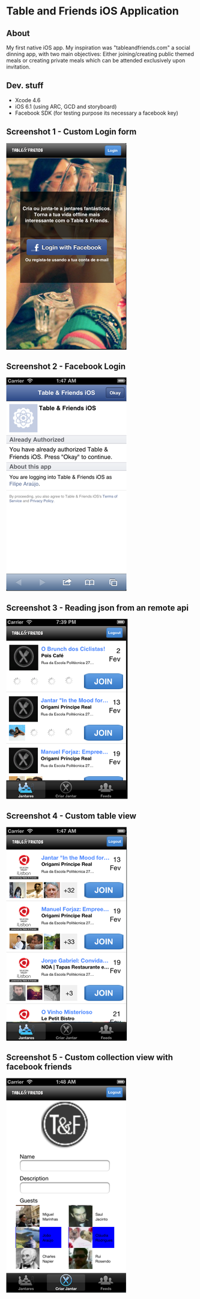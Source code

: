 # Table and Friends iOS Application

## About

My first native iOS app. My inspiration was "tableandfriends.com" a social dinning app, with two main objectives: Either joining/creating public themed meals or creating private meals which can be attended exclusively upon invitation. 

## Dev. stuff

- Xcode 4.6
- iOS 6.1 (using ARC, GCD and storyboard)
- Facebook SDK (for testing purpose its necessary a facebook key)

## Screenshot 1 - Custom Login form

![Custom Login form](/screenshots/login.png "Custom Login form")

## Screenshot 2 - Facebook Login

![Facebook Login](/screenshots/facebooklogin.png "Facebook Login")

## Screenshot 3 - Reading json from an remote api

![Reading json from an api](/screenshots/assyncjson.png "Reading json from an api")

## Screenshot 4 - Custom table view

![Custom table view](/screenshots/fulllist_customviews.png "Custom table view")

## Screenshot 5 - Custom collection view with facebook friends

![Custom collection view with facebook friends](/screenshots/facebookfriends_assyncdownload.png "Custom collection view with facebook friends")

